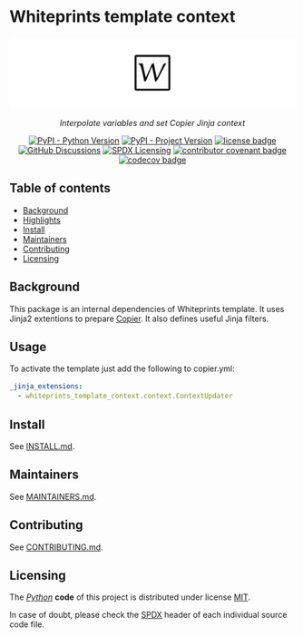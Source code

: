 <!--
SPDX-FileCopyrightText: © 2024 The "Whiteprints template context" contributors <whiteprints@pm.me>

SPDX-License-Identifier: CC-BY-NC-SA-4.0
-->

# Whiteprints template context

![Whiteprints template context banner](docs/_static/banner.svg)
<div align="center">
    <p>
        <em>
            Interpolate variables and set Copier Jinja context
        </em>
    </p>
    <p>
        <a href="https://www.python.org"><img alt="PyPI - Python Version" src="https://img.shields.io/pypi/pyversions/whiteprints-template-context.svg?logo=Python&logoColor=ffd43b"/></a>
        <a href="https://pypi.org/project/whiteprints-template-context"><img alt="PyPI - Project Version" src="https://img.shields.io/pypi/v/whiteprints-template-context.svg?logo=PyPI&logoColor=ffd43b"/></a>
        <a href="https://spdx.org/licenses/MIT"><img alt="license badge" src="https://img.shields.io/badge/📝_License-MIT-4CAF50.svg"/></a>
        <a href="https://github.com/whiteprints/whiteprints-template-context/discussions"><img alt="GitHub Discussions" src="https://img.shields.io/github/discussions/whiteprints/whiteprints-template-context.svg?logo=GitHub"></a>
        <a href="https://spdx.dev/learn/areas-of-interest/licensing/"><img alt="SPDX Licensing" src="https://img.shields.io/badge/SPDX-licensing-0080FF.svg?logo=SPDX"/></a>
        <a href="https://www.contributor-covenant.org/version/2/1/code_of_conduct/"><img alt="contributor covenant badge" src="https://img.shields.io/badge/Contributor_Covenant-2.1-4BAAAA.svg?logo=contributorcovenant"/></a>
        <a href="https://codecov.io/gh/whiteprints/whiteprints-template-context" ><img alt="codecov badge" src="https://codecov.io/gh/whiteprints/whiteprints-template-context/graph/badge.svg?token="/></a>
    </p>
</div>

## Table of contents

- [Background](#background)
- [Highlights](#highlights)
- [Install](#install)
- [Maintainers](#maintainers)
- [Contributing](#contributing)
- [Licensing](#licensing)

## Background

This package is an internal dependencies of Whiteprints template. It uses
Jinja2 extentions to prepare [Copier](https://github.com/copier-org/copier).
It also defines useful Jinja filters.

## Usage

To activate the template just add the following to copier.yml:

```yaml
_jinja_extensions:
  - whiteprints_template_context.context.ContextUpdater
```

## Install

See [INSTALL.md](INSTALL.md).

## Maintainers

See [MAINTAINERS.md](MAINTAINERS.md).

## Contributing

See [CONTRIBUTING.md](CONTRIBUTING.md).

## Licensing

The _[Python]_ **code** of this project is distributed under license [MIT](https://spdx.org/licenses/MIT).

In case of doubt, please check the [SPDX] header of each individual source code file.

[Python]: https://www.python.org/
[SPDX]: https://spdx.dev/
[REUSE]: https://reuse.software/
